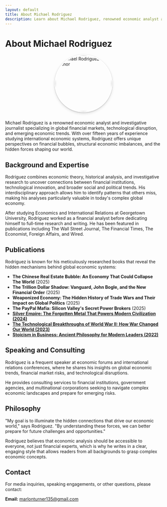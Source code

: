 ```yaml
---
layout: default
title: About Michael Rodriguez
description: Learn about Michael Rodriguez, renowned economic analyst and author specializing in global financial markets and hidden economic forces.
---
```


# About Michael Rodriguez

<img src="{{ site.baseurl }}/assets/images/author-photo.png" alt="Michael Rodriguez Author" class="author-image" style="width: 180px; height: 180px; object-fit: cover; border-radius: 50%; box-shadow: 0 4px 10px rgba(0,0,0,0.12), 0 1px 3px rgba(0,0,0,0.24); margin: 0 auto 25px; display: block; border: 3px solid #ffffff;">

Michael Rodriguez is a renowned economic analyst and investigative journalist specializing in global financial markets, technological disruption, and emerging economic trends. With over fifteen years of experience studying international economic systems, Rodriguez offers unique perspectives on financial bubbles, structural economic imbalances, and the hidden forces shaping our world.

## Background and Expertise

Rodriguez combines economic theory, historical analysis, and investigative research to uncover connections between financial institutions, technological innovation, and broader social and political trends. His interdisciplinary approach allows him to identify patterns that others miss, making his analyses particularly valuable in today's complex global economy.

After studying Economics and International Relations at Georgetown University, Rodriguez worked as a financial analyst before dedicating himself to full-time research and writing. He has been featured in publications including The Wall Street Journal, The Financial Times, The Economist, Foreign Affairs, and Wired.

## Publications

Rodriguez is known for his meticulously researched books that reveal the hidden mechanisms behind global economic systems:

- **The Chinese Real Estate Bubble: An Economy That Could Collapse The World** (2025)
- **The Trillion Dollar Shadow: Vanguard, John Bogle, and the New Financial Order** (2025)
- **Weaponized Economy: The Hidden History of Trade Wars and Their Impact on Global Politics** (2025)
- **The PayPal Mafia: Silicon Valley's Secret Power Brokers** (2025)
- <a href="https://books2read.com/b/3nxYAP"><strong>Silver Empire: The Forgotten Metal That Powers Modern Civilization (2024)</strong></a>
- <a href="https://books2read.com/b/mg6Xdz"><strong>The Technological Breakthroughs of World War II: How War Changed Our World (2023)</strong></a>
- <a href="https://books2read.com/b/mgoB1x"><strong>Stoicism in Business: Ancient Philosophy for Modern Leaders (2022)</strong></a>

## Speaking and Consulting

Rodriguez is a frequent speaker at economic forums and international relations conferences, where he shares his insights on global economic trends, financial market risks, and technological disruptions.

He provides consulting services to financial institutions, government agencies, and multinational corporations seeking to navigate complex economic landscapes and prepare for emerging risks.

## Philosophy

"My goal is to illuminate the hidden connections that drive our economic world," says Rodriguez. "By understanding these forces, we can better prepare for future challenges and opportunities."

Rodriguez believes that economic analysis should be accessible to everyone, not just financial experts, which is why he writes in a clear, engaging style that allows readers from all backgrounds to grasp complex economic concepts.

## Contact

For media inquiries, speaking engagements, or other questions, please contact:

**Email:** [marlonturner135@gmail.com](mailto:marlonturner135@gmail.com)
